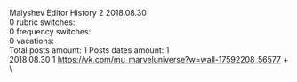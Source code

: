 Malyshev	Editor History 2 2018.08.30\
0 rubric switches:\
0 frequency switches:\
0 vacations:\
Total posts amount: 1	Posts dates amount: 1\
2018.08.30 1 https://vk.com/mu_marveluniverse?w=wall-17592208_56577 +	\
